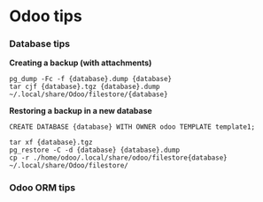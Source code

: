 # Odoo tips

### Database tips

**Creating a backup (with attachments)**
```{shell}
pg_dump -Fc -f {database}.dump {database}
tar cjf {database}.tgz {database}.dump ~/.local/share/Odoo/filestore/{database}
```

**Restoring a backup in a new database**
```{sql}
CREATE DATABASE {database} WITH OWNER odoo TEMPLATE template1;
```
```{shell}
tar xf {database}.tgz
pg_restore -C -d {database} {database}.dump
cp -r ./home/odoo/.local/share/odoo/filestore{database} ~/.local/share/Odoo/filestore/
```

### Odoo ORM tips

